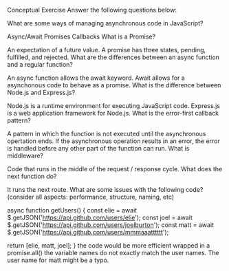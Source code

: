 Conceptual Exercise
Answer the following questions below:

What are some ways of managing asynchronous code in JavaScript?

Async/Await
Promises
Callbacks
What is a Promise?

An expectation of a future value. A promise has three states, pending, fulfilled, and rejected.
What are the differences between an async function and a regular function?

An async function allows the await keyword. Await allows for a asynchonous code to behave as a promise.
What is the difference between Node.js and Express.js?

Node.js is a runtime environment for executing JavaScript code. Express.js is a web application framework for Node.js.
What is the error-first callback pattern?

A pattern in which the function is not executed until the asynchronous opertation ends. If the asynchronous operation results in an error, the error is handled before any other part of the function can run.
What is middleware?

Code that runs in the middle of the request / response cycle.
What does the next function do?

It runs the next route.
What are some issues with the following code? (consider all aspects: performance, structure, naming, etc)

async function getUsers() {
  const elie = await $.getJSON('https://api.github.com/users/elie');
  const joel = await $.getJSON('https://api.github.com/users/joelburton');
  const matt = await $.getJSON('https://api.github.com/users/mmmaaatttttt');

  return [elie, matt, joel];
}
the code would be more efficient wrapped in a promise.all()
the variable names do not exactly match the user names. The user name for matt might be a typo.
